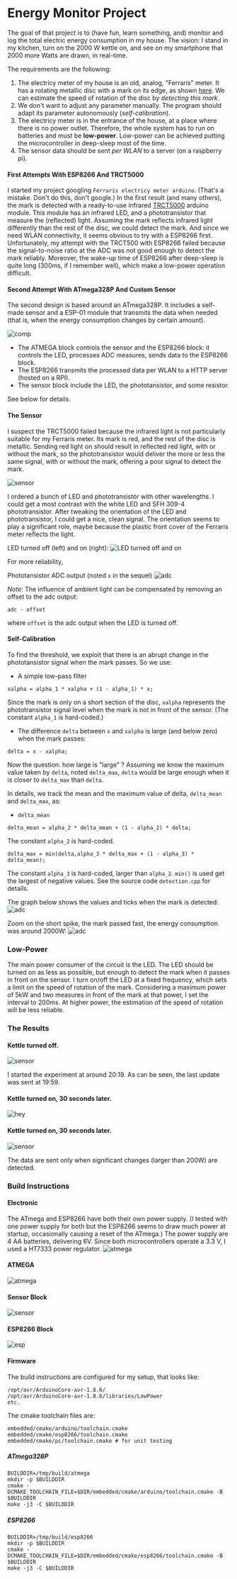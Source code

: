 # Energy Monitor Project

The goal of that project is to (have fun, learn something, and) monitor and log the total electric energy consumption in my house. The vision: I stand in my kitchen, turn on the 2000 W kettle on, and see on my smartphone that 2000 more Watts are drawn, in real-time. 

The requirements are the following:
1. The electricy meter of my house is an old, analog, "Ferraris" meter. It has a rotating metallic disc with a mark on its edge, as shown [here](https://de.wikipedia.org/wiki/Ferraris-Z%C3%A4hler#/media/Datei:ElectricityMeterMechanism.jpg). We can estimate the speed of rotation of the disc by *detecting this mark*.
2. We don't want to adjust any parameter manually. The program should adapt its parameter autonomously (*self-calibration*).
3. The electricy meter is in the entrance of the house, at a place where there is no power outlet. Therefore, the whole system has to run on batteries and must be **low-power**. Low-power can be achieved putting the microcontroller in deep-sleep most of the time.
4. The sensor data should be sent *per WLAN* to a server (on a raspberry pi).

#### First Attempts With ESP8266 And TRCT5000

I started my project googling `Ferraris electricy meter arduino`. (That's a mistake. Don't do this, don't google.) In the first result (and many others), the mark is detected with a ready-to-use infrared [TRCT5000](https://www.az-delivery.de/products/linienfolger-modul-mit-tcrt5000-und-analog-ausgang) arduino module. This module has an infrared LED, and a phototransistor that measure the (reflected) light.  Assuming the mark reflects infrared light differently than the rest of the disc, we could detect the mark. And since we need WLAN connectivity, it seems obvious to try with a ESP8266 first.
Unfortunately, my attempt with the TRCT500 with ESP8266 failed because the signal-to-noise ratio at the ADC was not good enough to detect the mark reliably. Moreover, the wake-up time of ESP8266 after deep-sleep is quite long (300ms, if I remember well), which make a low-power operation difficult.

#### Second Attempt With ATmega328P And Custom Sensor

The second design is based around an ATmega328P. It includes a self-made sensor and a ESP-01 module that transmits the data when needed (that is, when the energy consumption changes by certain amount).

![comp](documentation/camera/small/components.jpg)

- The ATMEGA block controls the sensor and the ESP8266 block: it controls the LED, processes ADC measures, sends data to the ESP8266 block.
- The ESP8266 transmits the processed data per WLAN to a HTTP server (hosted on a RPI). 
- The sensor block include the LED, the phototansistor, and some resistor.

See below for details.

#### The Sensor

I suspect the TRCT5000 failed because the infrared light is not particularly suitable for my Ferraris meter. Its mark is red, and the rest of the disc is metallic. Sending red light on should result in reflected red light, with or without the mark, so the phototransistor would deliver the more or less the same signal, with or without the mark, offering a poor signal to detect the mark. 

![sensor](documentation/camera/small/sensor.jpg)

I ordered a bunch of LED and phototransistor with other wavelengths. I could get a most contrast with the white LED and SFH 309-4 phototransistor. After tweaking the orientation of the LED and phototransistor, I could get a nice, clean signal. The orientation seems to play a significant role, maybe because the plastic front cover of the Ferraris meter reflects the light. 

LED turned off (left) and on (right):
![LED turned off and on](documentation/camera/small/LED_off_on.jpg "LED turned off and on")

For more reliability, 

Phototansistor ADC output (noted `x` in the sequel)
![adc](documentation/adc.png "ADC")


_Note_: The influence of ambient light can be compensated by removing an offset to the adc output:
```
adc - offset
```
where `offset` is the adc output when the LED is turned off.

#### Self-Calibration

To find the threshold, we exploit that there is an abrupt change in the phototansistor signal when the mark passes. So we use:
- A simple low-pass filter 
```
xalpha = alpha_1 * xalpha + (1 - alpha_1) * x;
```
Since the mark is only on a short section of the disc, `xalpha` represents the phototransistor signal level when the mark is not in front of the sensor. (The constant `alpha_1` is hard-coded.)
- The difference `delta` between `x` and `xalpha` is large (and below zero) when the mark passes:
```
delta = x - xalpha;
```

Now the question: how large is "large" ? 
Assuming we know the maximum value taken by `delta`, noted `delta_max`, `delta` would be large enough when it is closer to `delta_max` than `delta`.

In details, we track the mean and the maximum value of delta, `delta_mean` and `delta_max`, as: 
- `delta_mean`
```
delta_mean = alpha_2 * delta_mean + (1 - alpha_2) * delta;
```
The constant `alpha_2` is hard-coded.
```
delta_max = min(delta,alpha_3 * delta_max + (1 - alpha_3) * delta_mean);
```
The constant `alpha_3` is hard-coded, larger than `alpha_2`. `min()` is used get the largest of negative values. See the source code `detection.cpp` for details.

The graph below shows the values and ticks when the mark is detected:
![adc](documentation/calibration.png "ADC")

Zoom on the short spike, the mark passed fast, the energy consumption was around 2000W:
![adc](documentation/calibration2.png "ADC")

### Low-Power

The main power consumer of the circuit is the LED. The LED should be turned on as less as possible, but enough to detect the mark when it passes in front on the sensor. I turn on/off the LED at a fixed frequency, which sets a limit on the speed of rotation of the mark. Considering a maximum power of 5kW and two measures in front of the mark at that power, I set the interval to 200ms. At higher power, the estimation of the speed of rotation will be less reliable.

### The Results

#### Kettle turned off. 
![sensor](documentation/camera/small/before.jpg)

I started the experiment at around 20:19. As can be seen, the last update was sent at 19:59.

#### Kettle turned on, 30 seconds later.
![hey](documentation/camera/small/after_1.jpg)

#### Kettle turned on, 30 seconds later.
![sensor](documentation/camera/small/after_2.jpg)

The data are sent only when significant changes (larger than 200W) are detected. 

### Build Instructions


#### Electronic

The ATmega and ESP8266 have both their own power supply. (I tested with one power supply for both but the ESP8266 seems to draw much power at startup, occasionally causing a reset of the ATmega.) The power supply are 4 AA batteries, delivering 6V. Since both microcontrollers operate a 3.3 V, I used a HT7333 power regulator.
![atmega](documentation/camera/small/regulator.jpg)

#### ATMEGA
![atmega](documentation/camera/small/atmega.jpg)

#### Sensor Block
![sensor](documentation/camera/small/sensor.jpg)

#### ESP8266 Block
![esp](documentation/camera/small/esp.jpg)


#### Firmware
The build instructions are configured for my setup, that looks like:
```
/opt/avr/ArduinoCore-avr-1.8.6/
/opt/avr/ArduinoCore-avr-1.8.6/libraries/LowPower
etc.
```

The cmake toolchain files are:
```
embedded/cmake/arduino/toolchain.cmake
embedded/cmake/esp8266/toolchain.cmake
embedded/cmake/pc/toolchain.cmake # for unit testing
```

##### ATmega328P
```
BUILDDIR=/tmp/build/atmega
mkdir -p $BUILDDIR 
cmake -DCMAKE_TOOLCHAIN_FILE=$DIR/embedded/cmake/arduino/toolchain.cmake -B $BUILDDIR 
make -j3 -C $BUILDDIR
```

##### ESP8266
```
BUILDDIR=/tmp/build/esp8266
mkdir -p $BUILDDIR 
cmake -DCMAKE_TOOLCHAIN_FILE=$DIR/embedded/cmake/esp8266/toolchain.cmake -B $BUILDDIR 
make -j3 -C $BUILDDIR
```
